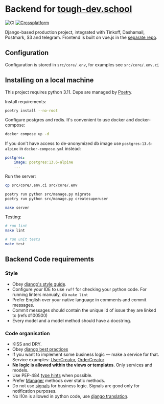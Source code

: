 # Backend for [tough-dev.school](https://tough-dev.school/)

![CI](https://github.com/tough-dev-school/education-backend/actions/workflows/ci.yml/badge.svg) [![Crossplatform](https://github.com/tough-dev-school/education-backend/actions/workflows/crossplatform.yml/badge.svg)](https://github.com/tough-dev-school/education-backend/actions/workflows/crossplatform.yml)

Django-based production project, integrated with Tinkoff, Dashamail, Postmark, S3 and telegram. Frontend is built on vue.js in the [separate repo](https://github.com/tough-dev-school/lms-frontend-v2).

## Configuration

Configuration is stored in `src/core/.env`, for examples see `src/core/.env.ci`

## Installing on a local machine

This project requires python 3.11. Deps are managed by [Poetry](https://python-poetry.org/).

Install requirements:

```bash
poetry install --no-root
```

Configure postgres and redis. It's convenient to use docker and docker-compose:

```bash
docker compose up -d
```

If you don't have access to de-anonymized db image use `postgres:13.6-alpine` in `docker-compose.yml` instead:

```yaml
postgres:
    image: postgres:13.6-alpine
    ...
```

Run the server:

```bash
cp src/core/.env.ci src/core/.env

poetry run python src/manage.py migrate
poetry run python src/manage.py createsuperuser

make server
```

Testing:

```bash
# run lint
make lint

# run unit tests
make test
```

## Backend Code requirements

### Style

* Obey [django's style guide](https://docs.djangoproject.com/en/dev/internals/contributing/writing-code/coding-style).
* Configure your IDE to use `ruff` for checking your python code. For running linters manualy, do `make lint`
* Prefer English over your native language in comments and commit messages.
* Commit messages should contain the unique id of issue they are linked to (refs #100500)
* Every model and a model method should have a docstring.

### Code organisation

* KISS and DRY.
* Obey [django best practices](http://django-best-practices.readthedocs.io/en/latest/index.html)
* If you want to implement some business logic — make a service for that. Service examples: [UserCreator](https://github.com/tough-dev-school/education-backend/blob/master/src/apps/users/services/user_creator.py), [OrderCreator](https://github.com/tough-dev-school/education-backend/blob/master/src/apps/orders/services/order_creator.py)
* **No logic is allowed within the views or templates**. Only services and models.
* Use PEP-484 [type hints](https://www.python.org/dev/peps/pep-0484/) when possible.
* Prefer [Manager](https://docs.djangoproject.com/en/dev/topics/db/managers/) methods over static methods.
* Do not use [signals](https://docs.djangoproject.com/en/dev/topics/signals/) for business logic. Signals are good only for notification purposes.
* No l10n is allowed in python code, use [django translation](https://docs.djangoproject.com/en/dev/topics/i18n/translation/).
